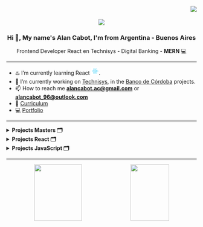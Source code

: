 <p align="right">
  <a href="https://github.com/alanmartinc"><img src="https://img.shields.io/github/followers/alanmartinc?label=follow&style=social" /></a>
</p>

<p align="center" width="300">
   <img align="center" width="200" src="https://i.pinimg.com/originals/c0/3d/fc/c03dfc81d7798acff5a8a165c739e5ed.png" />
   <h3 align="center">Hi 👋, My name's Alan Cabot, I'm from Argentina - Buenos Aires</h3>
</p>

<p align="center">Frontend Developer React en Technisys - Digital Banking - <strong>MERN</strong> 💻</p>

---

- ♨️ I’m currently learning React <code><img height="20" src="https://raw.githubusercontent.com/github/explore/80688e429a7d4ef2fca1e82350fe8e3517d3494d/topics/react/react.png"></code>.
- 🎯 I’m currently working on [Technisys](https://technisys.com/?lang=es), in the [Banco de Córdoba](https://www.bancor.com.ar/718_APP/) projects.
- 📫 How to reach me **alancabot.ac@gmail.com** or **alancabot_96@outlook.com**
- 📇 [Curriculum](https://drive.google.com/file/d/19T6Hj-wXav6e5_nHork2AcjL5VjT9T2k/view?usp=sharing)
- 💻 [Portfolio](https://portfolio-alan-martin-cabot.netlify.app/)

---

<details>
	<summary>
		<b>Projects Masters 🗂️</b>
	</summary>

  
</details>  

<details>
	<summary>
		<b>Projects React 🗂️</b>
	</summary>

  <ul>
    <li><h3><a target="_blank" href="https://github.com/alanmartinc/Universidad_React_De_Cero_A_Master">---> Universidad React de cero a master</a></h3></li>
    <li><h3><a target="_blank" href="https://github.com/alanmartinc/React_La_Guia_Completa">---> React la guía completa</a></h3></li>
  </ul>
</details>

<details>
	<summary>
		<b>Projects JavaScript 🗂️</b>
	</summary>

  <ul>
    <li><h3><a target="_blank" href="https://github.com/alanmartinc/Curso-Master-JavaScript-FullStack-CodigoFacilito">---> Master en JavaScript FullStack</a></h3></li>
    <li><h3><a target="_blank" href="https://github.com/alanmartinc/JavaScript-De-Cero-Hasta-Los-Detalles">---> JavaScript de cero hasta los detalles</a></h3></li>
    <li><h3><a target="_blank" href="https://github.com/alanmartinc/JavaScript-NivelJunior">---> JavaScript nivel Jr</a></h3></li>
    <li><h3><a target="_blank" href="https://github.com/alanmartinc/JavaScript-NivelSsr">---> JavaScript nivel Ssr</a></h3></li>
    <li><h3><a target="_blank" href="https://github.com/alanmartinc/JavaScript-NivelMaster">---> JavaScript nivel Master</a></h3></li>
    <li><h3><a target="_blank" href="https://github.com/alanmartinc/Escuela-JavaScript-Platzi">---> Escuela JavaScript</a></h3></li>
  </ul>
</details>

---

<p align="center">
  <img width="50%" height="150px" src="https://github-readme-stats.vercel.app/api?username=alanmartinc&theme=nord&show_icons=true" />  
  <img src="https://github-readme-stats.vercel.app/api/top-langs/?username=alanmartinc&theme=nord&layout=compact" align="top" height="150px" width="45%" />
</p>
